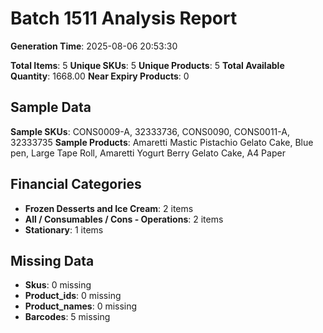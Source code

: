 # Batch 1511 Analysis Report

**Generation Time**: 2025-08-06 20:53:30

**Total Items**: 5
**Unique SKUs**: 5
**Unique Products**: 5
**Total Available Quantity**: 1668.00
**Near Expiry Products**: 0

## Sample Data
**Sample SKUs**: CONS0009-A, 32333736, CONS0090, CONS0011-A, 32333735
**Sample Products**: Amaretti Mastic Pistachio Gelato Cake, Blue pen, Large Tape Roll, Amaretti Yogurt Berry Gelato Cake, A4 Paper

## Financial Categories
- **Frozen Desserts and Ice Cream**: 2 items
- **All / Consumables / Cons - Operations**: 2 items
- **Stationary**: 1 items

## Missing Data
- **Skus**: 0 missing
- **Product_ids**: 0 missing
- **Product_names**: 0 missing
- **Barcodes**: 5 missing
